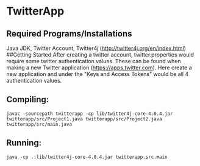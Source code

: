 # TwitterApp

## Required Programs/Installations
Java JDK, Twitter Account, Twitter4j (http://twitter4j.org/en/index.html)
##Getting Started
After creating a twitter account, twitter.properties would require some twitter authentication values. These can be found when making a new Twitter application (https://apps.twitter.com). Here create a new application and under the "Keys and Access Tokens" would be all 4 authentication values.
## Compiling: 
```
javac -sourcepath twitterapp -cp lib/twitter4j-core-4.0.4.jar twitterapp/src/Project1.java twitterapp/src/Project2.java twitterapp/src/main.java
```
## Running:
```
java -cp .:lib/twitter4j-core-4.0.4.jar twitterapp.src.main
```
